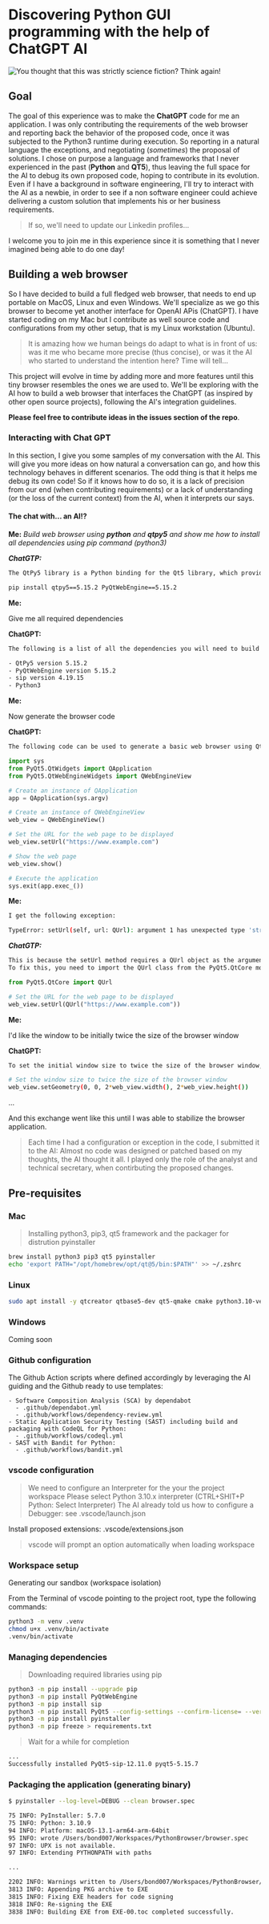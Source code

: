 # Discovering Python GUI programming with the help of ChatGPT AI

![You thought that this was strictly science fiction? Think again!](img/Skynet.jpeg)

## Goal

The goal of this experience was to make the **ChatGPT** code for me an application.
I was only contributing the requirements of the web browser and reporting back the behavior of the proposed code, once it was subjected to the Python3 runtime during execution.
So reporting in a natural language the exceptions, and negotiating (*sometimes*) the proposal of solutions.
I chose on purpose a language and frameworks that I never experienced in the past (**Python** and **QT5**), thus leaving the full space for the AI to debug its own proposed code, hoping to contribute in its evolution.
Even if I have a background in software engineering, I'll try to interact with the AI as a newbie, in order to see if a non software engineer could achieve delivering a custom solution that implements his or her business requirements.

> If so, we'll need to update our Linkedin profiles...

I welcome you to join  me in this experience since it is something that I never imagined being able to do one day!

## Building a web browser

So I have decided to build a full fledged web browser, that needs to end up portable on MacOS, Linux and even Windows.
We'll specialize as we go this browser to become yet another interface for OpenAI APis (ChatGPT).
I have started coding on my Mac but I contribute as well source code and configurations from my other setup, that is my Linux workstation (Ubuntu).

> It is amazing how we human beings do adapt to what is in front of us: was it me who became more precise (thus concise), or was it the AI who started to understand the intention here? 
> Time will tell...

This project will evolve in time by adding more and more features until this tiny browser resembles the ones we are used to.
We'll be exploring with the AI how to build a web browser that interfaces the ChatGPT (as inspired by other open source projects), following the AI's integration guidelines.

**Please feel free to contribute ideas in the issues section of the repo**.

### Interacting with Chat GPT

In this section, I give you some samples of my conversation with the AI.
This will give you more ideas on how natural a conversation can go, and how this technology behaves in different scenarios.
The odd thing is that it helps me debug its own code!
So if it knows how to do so, it is a lack of precision from our end (when contributing requirements) or a lack of understanding (or the loss of the current context) from the AI, when it interprets our says.

#### The chat with... an AI!?

**Me:**
*Build web browser using **python** and **qtpy5** and show me how to install all dependencies using pip command (python3)*

***ChatGTP:***

``` bash
The QtPy5 library is a Python binding for the Qt5 library, which provides comprehensive GUI and application development support. To install all the dependencies for web browser development using QtPy5 and Python3, you can use the following pip command:

pip install qtpy5==5.15.2 PyQtWebEngine==5.15.2
```

**Me:**

Give me all required dependencies

**ChatGPT:**

``` bash
The following is a list of all the dependencies you will need to build a web browser using QtPy5 and Python3:

- QtPy5 version 5.15.2
- PyQtWebEngine version 5.15.2
- sip version 4.19.15
- Python3
```

**Me:**

Now generate the browser code

**ChatGPT:**

``` bash
The following code can be used to generate a basic web browser using QtPy5 and Python3:
```

``` python
import sys
from PyQt5.QtWidgets import QApplication
from PyQt5.QtWebEngineWidgets import QWebEngineView

# Create an instance of QApplication
app = QApplication(sys.argv)

# Create an instance of QWebEngineView
web_view = QWebEngineView()

# Set the URL for the web page to be displayed
web_view.setUrl("https://www.example.com")

# Show the web page
web_view.show()

# Execute the application
sys.exit(app.exec_())
```

**Me:**

``` bash
I get the following exception:

TypeError: setUrl(self, url: QUrl): argument 1 has unexpected type 'str'
```

***ChatGTP:***

``` bash
This is because the setUrl method requires a QUrl object as the argument, rather than a string.
To fix this, you need to import the QUrl class from the PyQt5.QtCore module and then create a QUrl object from the string before passing it to the setUrl method. For example:
```

``` python
from PyQt5.QtCore import QUrl

# Set the URL for the web page to be displayed
web_view.setUrl(QUrl("https://www.example.com"))
```

**Me:**

I'd like the window to be initially twice the size of the browser window

**ChatGPT:**

```bash
To set the initial window size to twice the size of the browser window, you can use the setGeometry method of the QWebEngineView object. For example:

# Set the window size to twice the size of the browser window
web_view.setGeometry(0, 0, 2*web_view.width(), 2*web_view.height())
```

...

And this exchange went like this until I was able to stabilize the browser application.

> Each time I had a configuration or exception in the code, I submitted it to the AI: 
> Almost no code was designed or patched based on my thoughts, the AI thought it all.
I played only the role of the analyst and technical secretary, when contirbuting the proposed changes.

## Pre-requisites

### Mac

> Installing python3, pip3, qt5 framework and the packager for distrution pyinstaller

``` bash
brew install python3 pip3 qt5 pyinstaller
echo 'export PATH="/opt/homebrew/opt/qt@5/bin:$PATH"' >> ~/.zshrc
```

### Linux

``` bash
sudo apt install -y qtcreator qtbase5-dev qt5-qmake cmake python3.10-venv pyqt5-dev-tools qttools5-dev-tools
```

### Windows

Coming soon

### Github configuration

The Github Action scripts where defined accordingly by leveraging the AI guiding and the Github ready to use templates:

    - Software Composition Analysis (SCA) by dependabot 
      - .github/dependabot.yml
      - .github/workflows/dependency-review.yml
    - Static Application Security Testing (SAST) including build and packaging with CodeQL for Python:
      - .github/workflows/codeql.yml
    - SAST with Bandit for Python:
      - .github/workflows/bandit.yml 
### vscode configuration

> We need to configure an Interpreter for the your the project workspace
Please select Python 3.10.x interpreter (CTRL+SHIT+P Python: Select Interpreter)
> The AI already told us how to configure a Debugger: see .vscode/launch.json

Install proposed extensions: .vscode/extensions.json
> vscode will prompt an option automatically when loading workspace

### Workspace setup

Generating our sandbox (workspace isolation)

From the Terminal of vscode pointing to the project root, type the following commands:

```bash
python3 -m venv .venv
chmod u+x .venv/bin/activate
.venv/bin/activate
```

### Managing dependencies

> Downloading required libraries using pip

```bash
python3 -m pip install --upgrade pip
python3 -m pip install PyQtWebEngine
python3 -m pip install sip
python3 -m pip install PyQt5 --config-settings --confirm-license= --verbose
python3 -m pip install pyinstaller
python3 -m pip freeze > requirements.txt

```

> Wait for a while for completion

```bash
...
Successfully installed PyQt5-sip-12.11.0 pyqt5-5.15.7
```

### Packaging the application (generating binary)

```bash
$ pyinstaller --log-level=DEBUG --clean browser.spec

75 INFO: PyInstaller: 5.7.0
75 INFO: Python: 3.10.9
94 INFO: Platform: macOS-13.1-arm64-arm-64bit
95 INFO: wrote /Users/bond007/Workspaces/PythonBrowser/browser.spec
97 INFO: UPX is not available.
97 INFO: Extending PYTHONPATH with paths

...

2202 INFO: Warnings written to /Users/bond007/Workspaces/PythonBrowser/build/browser/
3813 INFO: Appending PKG archive to EXE
3815 INFO: Fixing EXE headers for code signing
3818 INFO: Re-signing the EXE
3838 INFO: Building EXE from EXE-00.toc completed successfully.
```
